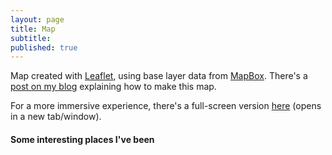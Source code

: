 ```yaml
---
layout: page
title: Map
subtitle: 
published: true
---
```

Map created with <a href="http://leafletjs.com" target="_blank">Leaflet</a>, using base layer data from <a href="https://www.mapbox.com" target="_blank">MapBox</a>.
There's a <a href="http://carlosgrohmann.com/blog/?p=787" target="_blank">post on my blog</a> explaining how to make this map.

For a more immersive experience, there's a full-screen version <a href="/gmaps_full.html" target="_blank">here</a> (opens in a new tab/window).
<div>
<h4>Some interesting places I've been</h4>

<!-- JQuery -->
<script src="http://code.jquery.com/jquery-1.10.2.min.js"></script>

<!-- Leaflet stuff -->
<link rel="stylesheet" href="http://cdn.leafletjs.com/leaflet-0.7.3/leaflet.css" />
<script src="http://cdn.leafletjs.com/leaflet-0.7.3/leaflet.js"></script>

<!-- Leaflet Label plugin -->
<script src='https://api.tiles.mapbox.com/mapbox.js/plugins/leaflet-label/v0.2.1/leaflet.label.js'></script>
<link href='https://api.tiles.mapbox.com/mapbox.js/plugins/leaflet-label/v0.2.1/leaflet.label.css' rel='stylesheet' />

<!-- /* LeafLet map props*/ -->
<style type="text/css">
#map { height: 450px; width: 650px;}
</style>

<!-- LeafLet map  - relative link -->
<div id="map"></div>
<!-- places.geojson -->
<link rel="points" type="application/json" href='/places.geojson'>
<!-- <script src='places.geojson' type="text/javascript"></script> http://{s}.tiles.mapbox.com/v4/mapbox.natural-earth-2/{z}/{x}/{y}.png-->

<!--  -->
<!-- https://{s}.tile.openstreetmap.org/{z}/{x}/{y}.png -->
<!-- https://{s}.tiles.mapbox.com/v4/mapbox.satellite/${z}/${x}/${y}.png -->



<script>
    // create map
    var map = L.map('map').setView([15, 0], 1);
    // Basic MBox map - zooms 0-4
    mapbox_simple = L.tileLayer('https://api.tiles.mapbox.com/v4/{id}/{z}/{x}/{y}.png?access_token={accessToken}', {
            maxZoom: 4,
            minZoom: 0,
            id: 'mapbox.streets',
            accessToken: 'pk.eyJ1IjoiY2FybG9zZ3JvaG1hbm4iLCJhIjoiOGNmS3ptYyJ9.WzKUdXGmEgbl4C5EdQMhMw',
            attribution: '&copy; Tiles Courtesy of <a href="https://www.mapbox.com" title="MapBox" target="_blank">MapBox</a>',
            }).addTo(map);
    // MapBox Terrain - zooms 5-18
    MBTerrain = L.tileLayer('http://{s}.tiles.mapbox.com/v3/carlosgrohmann.ibb4756i/{z}/{x}/{y}.png', {
            maxZoom: 18,
            minZoom: 5,
            attribution: '&copy; Tiles Courtesy of <a href="https://www.mapbox.com" title="MapBox" target="_blank">MapBox</a>',
            }).addTo(map);                
    // color itens coording to properties
    function getColor(category) {
        return category == "airport"  ?   '#002E63' : 
               category == "place"    ?   '#FF7E00' :
                                         '#000';
    }
    // Attaching a GeoJSON file with relative link: (from: http://lyzidiamond.com/posts/osgeo-august-meeting/)
      $.getJSON($('link[rel="points"]').attr("href"), function(data) {
        var geoJsonLayer = L.geoJson(data, {
            onEachFeature: function (feature, layer) {
                var desc = feature.properties.Title
                layer.bindLabel(desc)
            },
            pointToLayer: function (feature, latlng) {
                return L.circleMarker(latlng, {
                radius: 3,
                Label: getColor(feature.properties.Title), 
                fillColor: getColor(feature.properties.category), 
                color: "#000",
                weight: 0.5,
                opacity: 0.8,
                fillOpacity: 0.8,})
            },
        });
        geoJsonLayer.addTo(map);
      });
</script>

&nbsp;
&nbsp;
&nbsp;
